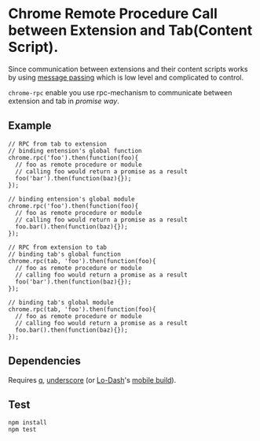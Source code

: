 # Chrome Remote Procedure Call between Extension and Tab(Content Script). #

Since communication between extensions and their content scripts works by using
[message passing](http://code.google.com/chrome/extensions/messaging.html)
which is low level and complicated to control.

`chrome-rpc` enable you use rpc-mechanism to communicate between extension and tab in *promise way*.


## Example ##

    // RPC from tab to extension
    // binding entension's global function
    chrome.rpc('foo').then(function(foo){
      // foo as remote procedure or module
      // calling foo would return a promise as a result
      foo('bar').then(function(baz){});
    });

    // binding entension's global module
    chrome.rpc('foo').then(function(foo){
      // foo as remote procedure or module
      // calling foo would return a promise as a result
      foo.bar().then(function(baz){});
    });

    // RPC from extension to tab
    // binding tab's global function
    chrome.rpc(tab, 'foo').then(function(foo){
      // foo as remote procedure or module
      // calling foo would return a promise as a result
      foo('bar').then(function(baz){});
    });

    // binding tab's global module
    chrome.rpc(tab, 'foo').then(function(foo){
      // foo as remote procedure or module
      // calling foo would return a promise as a result
      foo.bar().then(function(baz){});
    });


## Dependencies ##

Requires [q](https://github.com/kriskowal/q/),
[underscore](https://github.com/documentcloud/underscore/)
(or [Lo-Dash](https://github.com/bestiejs/lodash/)'s
[mobile build](https://github.com/bestiejs/lodash/issues/54)).


## Test ##
    npm install
    npm test
